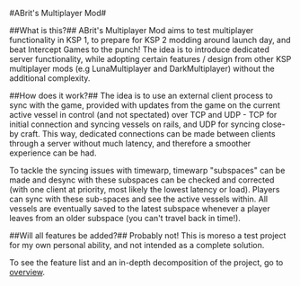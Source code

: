 #ABrit's Multiplayer Mod#

##What is this?##
ABrit's Multiplayer Mod aims to test multiplayer functionality in KSP 1, to prepare for KSP 2 modding around launch day, and beat Intercept Games to the punch! The idea is to introduce dedicated server functionality, while adopting certain features / design from other KSP multiplayer mods (e.g LunaMultiplayer and DarkMultiplayer) without the additional complexity.

##How does it work?##
The idea is to use an external client process to sync with the game, provided with updates from the game on the current active vessel in control (and not spectated) over TCP and UDP - TCP for initial connection and syncing vessels on rails, and UDP for syncing close-by craft. This way, dedicated connections can be made between clients through a server without much latency, and therefore a smoother experience can be had.

To tackle the syncing issues with timewarp, timewarp "subspaces" can be made and desync with these subspaces can be checked and corrected (with one client at priority, most likely the lowest latency or load). Players can sync with these sub-spaces and see the active vessels within. All vessels are eventually saved to the latest subspace whenever a player leaves from an older subspace (you can't travel back in time!).

##Will all features be added?##
Probably not! This is moreso a test project for my own personal ability, and not intended as a complete solution.

To see the feature list and an in-depth decomposition of the project, go to [overview](https://github.com/ABritInSpace/BritsMultiplayer/blob/main/overview).